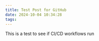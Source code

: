 ```yaml
---
title: Test Post for GitHub
date: 2024-10-04 10:34:28
tags:
---
```

This is a test to see if CI/CD workflows run